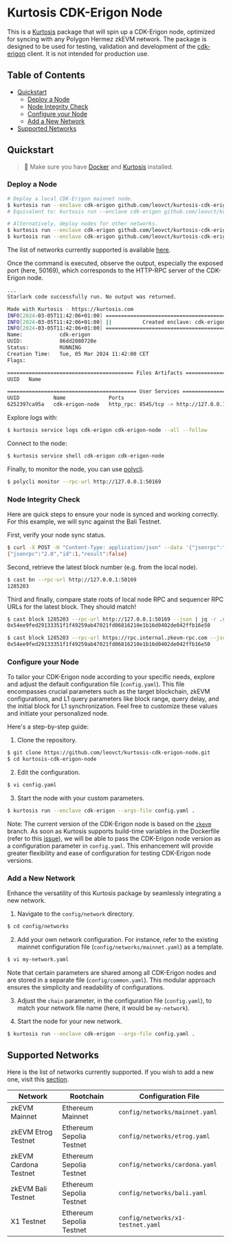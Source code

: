 # Kurtosis CDK-Erigon Node

This is a [Kurtosis](https://github.com/kurtosis-tech/kurtosis) package that will spin up a CDK-Erigon node, optimized for syncing with any Polygon Hermez zkEVM network. The package is designed to be used for testing, validation and development of the [cdk-erigon](https://github.com/0xPolygonHermez/cdk-erigon) client. It is not intended for production use.

## Table of Contents

- [Quickstart](#quickstart)
  - [Deploy a Node](#deploy-a-node)
  - [Node Integrity Check](#node-integrity-check)
  - [Configure your Node](#configure-your-node)
  - [Add a New Network](#add-a-new-network)
- [Supported Networks](#supported-networks)

## Quickstart

> 🚨 Make sure you have [Docker](https://www.docker.com/) and [Kurtosis](https://docs.kurtosis.com/install) installed.

### Deploy a Node

```bash
# Deploy a local CDK-Erigon mainnet node.
$ kurtosis run --enclave cdk-erigon github.com/leovct/kurtosis-cdk-erigon-node
# Equivalent to: kurtosis run --enclave cdk-erigon github.com/leovct/kurtosis-cdk-erigon-node '{chain: mainnet}'

# Alternatively, deploy nodes for other networks.
$ kurtosis run --enclave cdk-erigon github.com/leovct/kurtosis-cdk-erigon-node '{chain: cardona}'
$ kurtosis run --enclave cdk-erigon github.com/leovct/kurtosis-cdk-erigon-node '{chain: bali}'
```

The list of networks currently supported is available [here](#supported-networks).

Once the command is executed, observe the output, especially the exposed port (here, 50169), which corresponds to the HTTP-RPC server of the CDK-Erigon node.

```bash
...
Starlark code successfully run. No output was returned.

Made with Kurtosis - https://kurtosis.com
INFO[2024-03-05T11:42:06+01:00] ===================================================
INFO[2024-03-05T11:42:06+01:00] ||          Created enclave: cdk-erigon          ||
INFO[2024-03-05T11:42:06+01:00] ===================================================
Name:            cdk-erigon
UUID:            86dd2080720e
Status:          RUNNING
Creation Time:   Tue, 05 Mar 2024 11:42:00 CET
Flags:

========================================= Files Artifacts =========================================
UUID   Name

========================================== User Services ==========================================
UUID           Name              Ports                                          Status
6252397ca95a   cdk-erigon-node   http_rpc: 8545/tcp -> http://127.0.0.1:50169   RUNNING
```

Explore logs with:

```bash
$ kurtosis service logs cdk-erigon cdk-erigon-node --all --follow
```

Connect to the node:

```bash
$ kurtosis service shell cdk-erigon cdk-erigon-node
```

Finally, to monitor the node, you can use [polycli](https://github.com/maticnetwork/polygon-cli).

```bash
$ polycli monitor --rpc-url http://127.0.0.1:50169
```

### Node Integrity Check

Here are quick steps to ensure your node is synced and working correctly. For this example, we will sync against the Bali Testnet.


First, verify your node sync status.

```bash
$ curl -X POST -H "Content-Type: application/json" --data '{"jsonrpc":"2.0","method":"eth_syncing","params":[],"id":1}' http://127.0.0.1:50169
{"jsonrpc":"2.0","id":1,"result":false}
```

Second, retrieve the latest block number (e.g. from the local node).

```bash
$ cast bn --rpc-url http://127.0.0.1:50169
1285203
```

Third and finally, compare state roots of local node RPC and sequencer RPC URLs for the latest block. They should match!

```bash
$ cast block 1285203 --rpc-url http://127.0.0.1:50169 --json | jq -r .stateRoot
0x54ee9fed29133351f1f49259ab47021fd06816210e1b16d0402de042ffb16e50

$ cast block 1285203 --rpc-url https://rpc.internal.zkevm-rpc.com --json | jq -r .stateRoot
0x54ee9fed29133351f1f49259ab47021fd06816210e1b16d0402de042ffb16e50
```

### Configure your Node

To tailor your CDK-Erigon node according to your specific needs, explore and adjust the default configuration file (`config.yaml`). This file encompasses crucial parameters such as the target blockchain, zkEVM configurations, and L1 query parameters like block range, query delay, and the initial block for L1 synchronization. Feel free to customize these values and initiate your personalized node.

Here's a step-by-step guide:

1. Clone the repository.

```bash
$ git clone https://github.com/leovct/kurtosis-cdk-erigon-node.git
$ cd kurtosis-cdk-erigon-node
```

2. Edit the configuration.

```bash
$ vi config.yaml
```

3. Start the node with your custom parameters.

```bash
$ kurtosis run --enclave cdk-erigon --args-file config.yaml .
```

Note: The current version of the CDK-Erigon node is based on the [`zkevm`](https://github.com/0xPolygonHermez/cdk-erigon/tree/zkevm) branch. As soon as Kurtosis supports build-time variables in the Dockerfile (refer to this [issue](https://github.com/kurtosis-tech/kurtosis/issues/2214)), we will be able to pass the CDK-Erigon node version as a configuration parameter in `config.yaml`. This enhancement will provide greater flexibility and ease of configuration for testing CDK-Erigon node versions.

### Add a New Network

Enhance the versatility of this Kurtosis package by seamlessly integrating a new network.

1. Navigate to the `config/network` directory.

```bash
$ cd config/networks
```

2. Add your own network configuration. For instance, refer to the existing mainnet configuration file (`config/networks/mainnet.yaml`) as a template.

```bash
$ vi my-network.yaml
```

Note that certain parameters are shared among all CDK-Erigon nodes and are stored in a separate file (`config/common.yaml`). This modular approach ensures the simplicity and readability of configurations.

3. Adjust the `chain` parameter, in the configuration file (`config.yaml`), to match your network file name (here, it would be `my-network`).

4. Start the node for your new network.

```bash
$ kurtosis run --enclave cdk-erigon --args-file config.yaml .
```

## Supported Networks

Here is the list of networks currently supported. If you wish to add a new one, visit this [section](#add-a-new-network).

| Network               | Rootchain                | Configuration File                |
| --------------------- | ------------------------ | --------------------------------- |
| zkEVM Mainnet         | Ethereum Mainnet         | `config/networks/mainnet.yaml`    |
| zkEVM Etrog Testnet   | Ethereum Sepolia Testnet | `config/networks/etrog.yaml`      |
| zkEVM Cardona Testnet | Ethereum Sepolia Testnet | `config/networks/cardona.yaml`    |
| zkEVM Bali Testnet    | Ethereum Sepolia Testnet | `config/networks/bali.yaml`       |
| X1 Testnet            | Ethereum Sepolia Testnet | `config/networks/x1-testnet.yaml` |
